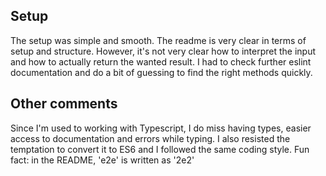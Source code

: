## Setup
The setup was simple and smooth. The readme is very clear in terms of setup and structure.
However, it's not very clear how to interpret the input and how to actually return the wanted result.
I had to check further eslint documentation and do a bit of guessing to find the right methods quickly.

## Other comments
Since I'm used to working with Typescript, I do miss having types, easier access to documentation and errors while typing. I also resisted the temptation to convert it to ES6 and I followed the same coding style.
Fun fact: in the README, 'e2e' is written as '2e2'